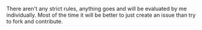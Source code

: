 There aren't any strict rules, anything goes and will be evaluated by me individually.
Most of the time it will be better to just create an issue than try to fork and contribute.
